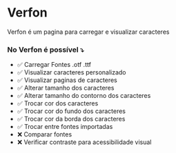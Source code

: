 # Verfon 

Verfon é um pagina para carregar e visualizar caracteres

### No Verfon é possível ⤵️

- ✅ Carregar Fontes .otf .ttf
- ✅ Visualizar caracteres personalizado
- ✅ Visualizar paginas de caracteres
- ✅ Alterar tamanho dos caracteres 
- ✅ Alterar tamanho do contorno dos caracteres 
- ✅ Trocar cor dos caracteres
- ✅ Trocar cor do fundo dos caracteres
- ✅ Trocar cor da borda dos caracteres
- ✅ Trocar entre fontes importadas
- ❌ Comparar fontes
- ❌ Verificar contraste para acessibilidade visual
